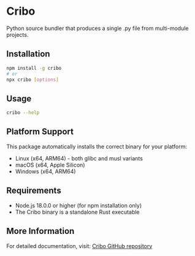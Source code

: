 # Cribo

Python source bundler that produces a single .py file from multi-module projects.

## Installation

```bash
npm install -g cribo
# or
npx cribo [options]
```

## Usage

```bash
cribo --help
```

## Platform Support

This package automatically installs the correct binary for your platform:

- Linux (x64, ARM64) - both glibc and musl variants
- macOS (x64, Apple Silicon)
- Windows (x64, ARM64)

## Requirements

- Node.js 18.0.0 or higher (for npm installation only)
- The Cribo binary is a standalone Rust executable

## More Information

For detailed documentation, visit: [Cribo GitHub repository](https://github.com/ophidiarium/cribo)
